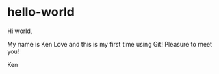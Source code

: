# hello-world

Hi world,

My name is Ken Love and this is my first time using Git! Pleasure to meet you!

Ken
